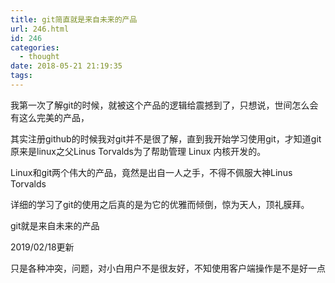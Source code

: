 ```yaml
---
title: git简直就是来自未来的产品
url: 246.html
id: 246
categories:
  - thought
date: 2018-05-21 21:19:35
tags:
---
```


我第一次了解git的时候，就被这个产品的逻辑给震撼到了，只想说，世间怎么会有这么完美的产品，

其实注册github的时候我对git并不是很了解，直到我开始学习使用git，才知道git原来是linux之父Linus Torvalds为了帮助管理 Linux 内核开发的。

Linux和git两个伟大的产品，竟然是出自一人之手，不得不佩服大神Linus Torvalds

详细的学习了git的使用之后真的是为它的优雅而倾倒，惊为天人，顶礼膜拜。

git就是来自未来的产品

2019/02/18更新

只是各种冲突，问题，对小白用户不是很友好，不知使用客户端操作是不是好一点
